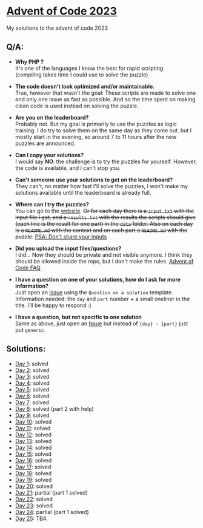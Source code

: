 # [Advent of Code 2023](https://adventofcode.com/2023)
My solutions to the advent of code 2023

## Q/A:
- **Why PHP ?**  
  It's one of the languages I know the best for rapid scripting.  
  (compiling takes time I could use to solve the puzzle)


- **The code doesn't look optimized and/or maintainable.**  
  True, however that wasn't the goal: These scripts are made
  to solve one and only one issue as fast as possible. And so the time
  spent on making clean code is used instead on solving the puzzle.


- **Are you on the leaderboard?**  
  Probably not. But my goal is primarily to use the puzzles as 
  logic training. I do try to solve them on the same day as they come out.
  but I mostly start in the evening, so around 7 to 11 hours after
  the new puzzles are announced.


- **Can I copy your solutions?**  
  I would say **NO**: the challenge is to try the puzzles for yourself.
  However, the code is available, and I can't stop you.


- **Can't someone use your solutions to get on the leaderboard?**  
  They can't, no matter how fast I'll solve the puzzles, 
  I won't make my solutions available until the leaderboard is already full.


- **Where can I try the puzzles?**  
  You can go to the [website](https://adventofcode.com/2023).
  ~~Or for each day there is a ``input.txt`` with the input file I got, and a 
  ``results.txt`` with the results the scripts should give 
  (each line is the result for one part) in the ``data`` folder.
  Also on each day is a ``README.md`` with the context and on each part a
  ``README.md`` with the puzzle.~~ 
  [PSA: Don't share your inputs](https://www.reddit.com/r/adventofcode/comments/18an94z/psa_dont_share_your_inputs_even_in_your_github/)


- **Did you upload the input files/questions?**  
  I did... Now they should be private and not visible anymore. I think they
  should be allowed inside the repo, but I don't make the rules.
  [Advent of Code FAQ](https://adventofcode.com/2023/about#faq_copying)
  

- **I have a question on one of your solutions, how do I ask for more information?**  
  Just open an 
  [Issue](https://github.com/TomKauffeld/advent-of-code-2023/issues/new?assignees=TomKauffeld&labels=documentation%2C+QA&projects=&template=question-on-a-solution.md&title=%5BQA%5D+%7Bday%7D+-+%7Bpart%7D+-+%7Bsummary%7D) 
  using the ``Question on a solution`` template.
  Information needed: the ``day`` and ``part`` number + a small oneliner 
  in the title. I'll be happy to respond :)


- **I have a question, but not specific to one solution**  
  Same as above, just open an
  [Issue](https://github.com/TomKauffeld/advent-of-code-2023/issues/new?assignees=TomKauffeld&labels=documentation%2C+QA&projects=&template=question-on-a-solution.md&title=%5BQA%5D+generic+-+%7Bsummary%7D) 
  but instead of ``{day} - {part}`` just put ``generic``.


## Solutions:
* [Day 1](day01/README.md): solved
* [Day 2](day02/README.md): solved
* [Day 3](day03/README.md): solved
* [Day 4](day04/README.md): solved
* [Day 5](day05/README.md): solved
* [Day 6](day06/README.md): solved
* [Day 7](day07/README.md): solved
* [Day 8](day08/README.md): solved (part 2 with help)
* [Day 9](day09/README.md): solved
* [Day 10](day10/README.md): solved
* [Day 11](day11/README.md): solved
* [Day 12](day12/README.md): solved
* [Day 13](day13/README.md): solved
* [Day 14](day14/README.md): solved
* [Day 15](day15/README.md): solved
* [Day 16](day16/README.md): solved
* [Day 17](day17/README.md): solved
* [Day 18](day18/README.md): solved
* [Day 19](day19/README.md): solved
* [Day 20](day20/README.md): solved
* [Day 21](day21/README.md): partial (part 1 solved)
* [Day 22](day22/README.md): solved
* [Day 23](day23/README.md): solved
* [Day 24](day24/README.md): partial (part 1 solved)
* [Day 25](day25/README.md): TBA
